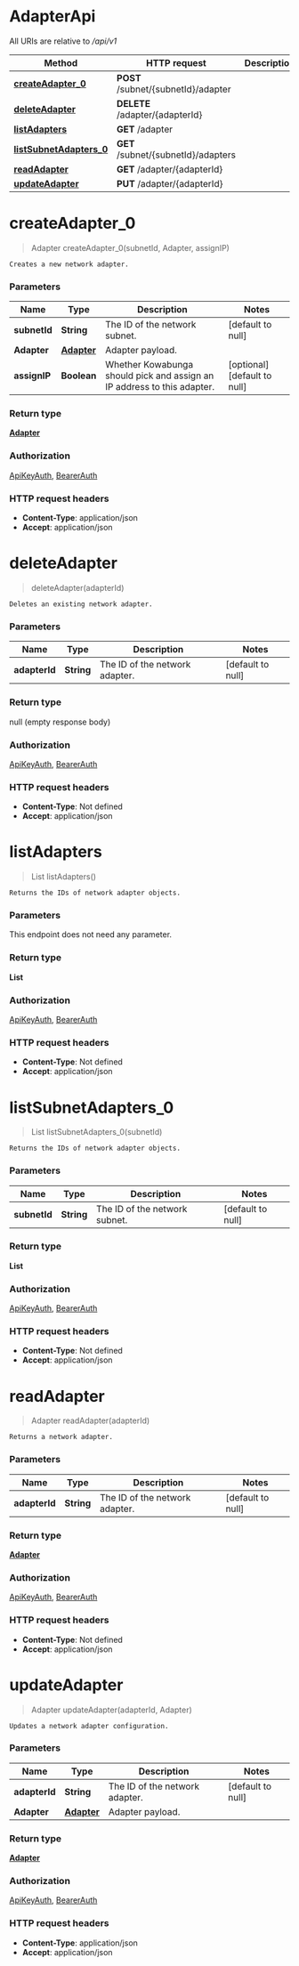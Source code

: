 # AdapterApi

All URIs are relative to */api/v1*

| Method | HTTP request | Description |
|------------- | ------------- | -------------|
| [**createAdapter_0**](AdapterApi.md#createAdapter_0) | **POST** /subnet/{subnetId}/adapter |  |
| [**deleteAdapter**](AdapterApi.md#deleteAdapter) | **DELETE** /adapter/{adapterId} |  |
| [**listAdapters**](AdapterApi.md#listAdapters) | **GET** /adapter |  |
| [**listSubnetAdapters_0**](AdapterApi.md#listSubnetAdapters_0) | **GET** /subnet/{subnetId}/adapters |  |
| [**readAdapter**](AdapterApi.md#readAdapter) | **GET** /adapter/{adapterId} |  |
| [**updateAdapter**](AdapterApi.md#updateAdapter) | **PUT** /adapter/{adapterId} |  |


<a name="createAdapter_0"></a>
# **createAdapter_0**
> Adapter createAdapter_0(subnetId, Adapter, assignIP)



    Creates a new network adapter.

### Parameters

|Name | Type | Description  | Notes |
|------------- | ------------- | ------------- | -------------|
| **subnetId** | **String**| The ID of the network subnet. | [default to null] |
| **Adapter** | [**Adapter**](../Models/Adapter.md)| Adapter payload. | |
| **assignIP** | **Boolean**| Whether Kowabunga should pick and assign an IP address to this adapter. | [optional] [default to null] |

### Return type

[**Adapter**](../Models/Adapter.md)

### Authorization

[ApiKeyAuth](../README.md#ApiKeyAuth), [BearerAuth](../README.md#BearerAuth)

### HTTP request headers

- **Content-Type**: application/json
- **Accept**: application/json

<a name="deleteAdapter"></a>
# **deleteAdapter**
> deleteAdapter(adapterId)



    Deletes an existing network adapter.

### Parameters

|Name | Type | Description  | Notes |
|------------- | ------------- | ------------- | -------------|
| **adapterId** | **String**| The ID of the network adapter. | [default to null] |

### Return type

null (empty response body)

### Authorization

[ApiKeyAuth](../README.md#ApiKeyAuth), [BearerAuth](../README.md#BearerAuth)

### HTTP request headers

- **Content-Type**: Not defined
- **Accept**: application/json

<a name="listAdapters"></a>
# **listAdapters**
> List listAdapters()



    Returns the IDs of network adapter objects.

### Parameters
This endpoint does not need any parameter.

### Return type

**List**

### Authorization

[ApiKeyAuth](../README.md#ApiKeyAuth), [BearerAuth](../README.md#BearerAuth)

### HTTP request headers

- **Content-Type**: Not defined
- **Accept**: application/json

<a name="listSubnetAdapters_0"></a>
# **listSubnetAdapters_0**
> List listSubnetAdapters_0(subnetId)



    Returns the IDs of network adapter objects.

### Parameters

|Name | Type | Description  | Notes |
|------------- | ------------- | ------------- | -------------|
| **subnetId** | **String**| The ID of the network subnet. | [default to null] |

### Return type

**List**

### Authorization

[ApiKeyAuth](../README.md#ApiKeyAuth), [BearerAuth](../README.md#BearerAuth)

### HTTP request headers

- **Content-Type**: Not defined
- **Accept**: application/json

<a name="readAdapter"></a>
# **readAdapter**
> Adapter readAdapter(adapterId)



    Returns a network adapter.

### Parameters

|Name | Type | Description  | Notes |
|------------- | ------------- | ------------- | -------------|
| **adapterId** | **String**| The ID of the network adapter. | [default to null] |

### Return type

[**Adapter**](../Models/Adapter.md)

### Authorization

[ApiKeyAuth](../README.md#ApiKeyAuth), [BearerAuth](../README.md#BearerAuth)

### HTTP request headers

- **Content-Type**: Not defined
- **Accept**: application/json

<a name="updateAdapter"></a>
# **updateAdapter**
> Adapter updateAdapter(adapterId, Adapter)



    Updates a network adapter configuration.

### Parameters

|Name | Type | Description  | Notes |
|------------- | ------------- | ------------- | -------------|
| **adapterId** | **String**| The ID of the network adapter. | [default to null] |
| **Adapter** | [**Adapter**](../Models/Adapter.md)| Adapter payload. | |

### Return type

[**Adapter**](../Models/Adapter.md)

### Authorization

[ApiKeyAuth](../README.md#ApiKeyAuth), [BearerAuth](../README.md#BearerAuth)

### HTTP request headers

- **Content-Type**: application/json
- **Accept**: application/json

